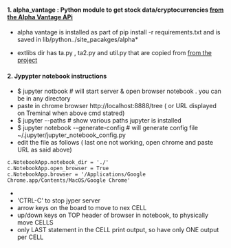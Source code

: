 

#### 1. alpha_vantage : Python module to get stock data/cryptocurrencies [from the Alpha Vantage APi](https://github.com/RomelTorres/alpha_vantage)

- alpha vantage is installed as part of pip install -r requirements.txt and is saved in lib/python../site_pacakges/alpha*

- extlibs dir has  ta.py , ta2.py and util.py that are copied from [from the project](https://github.com/bukosabino/financial-forecasting-challenge-gresearch)


####  2. Jypypter notebook instructions
 - $ jupyter notbook   # will start server & open browser notebook . you can be in any directory 
 -  paste in chrome browser http://localhost:8888/tree ( or URL displayed on Treminal when above cmd statred)
 - $ jupyter --paths   # show various paths jupyter is installed 
 - $ jupyter notebook --generate-config   # will generate config file ~/.jupyter/jupyter_notebook_config.py
 - edit the file as follows ( last one not working, open chrome and paste URL as said above)
 ```
 c.NotebookApp.notebook_dir = './'
 c.NotebookApp.open_browser = True
 c.NotebookApp.browser = '/Applications/Google Chrome.app/Contents/MacOS/Google Chrome'
 ```
 - 
 - 'CTRL-C' to stop jyper server 
 - arrow keys on the board to move to nex CELL
 - up/down keys on TOP header of browser in notebook, to physically move CELLS
 - only LAST statement in the CELL print output, so have only ONE output per CELL